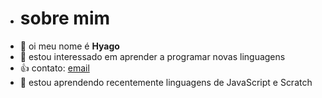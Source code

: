 - # sobre mim
- 👋  oi meu nome é **Hyago**
- 👀 estou interessado em aprender a programar novas linguagens
- 👍 contato: [email](hyago.romani@escola.pr.gov.br)
- 🌱 estou aprendendo recentemente linguagens de JavaScript e  Scratch

<!---
cuturnera/cuturnera is a ✨ special ✨ repository because its `README.md` (this file) appears on your GitHub profile.
You can click the Preview link to take a look at your changes.
--->
